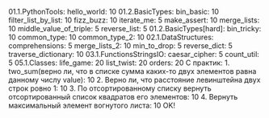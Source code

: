 01.1.PythonTools:
	hello_world: 10
01.2.BasicTypes:
	bin_basic: 10
	filter_list_by_list: 10
	fizz_buzz: 10
	iterate_me: 5
	make_assert: 10
	merge_lists: 10
	middle_value_of_triple: 5
	reverse_list: 5
01.2.BasicTypes[hard]:
	bin_tricky: 10
	common_type: 10
	common_type_2: 10
02.1.DataStructures:
	comprehensions: 5
	merge_lists_2: 10
	min_to_drop: 5
	reverse_dict: 5
	traverse_dictionary: 10
03.1.FunctionsStringsIO:
	caesar_cipher: 5
	count_util: 5
05.1.Classes:
	life_game: 20
	list_twist: 20
	orders: 20
С практик:
	1. two_sum(верно ли, что в списке сумма каких-то двух элементов равна данному числу value): 10
	2. Верно ли, что расстояние левинштейна двух строк ровно 1: 10
	3. По отсортированному списку вернуть отсортированный список квадратов его элементов: 10
	4. Вернуть максимальный элемент вогнутого листа: 10
OK!
